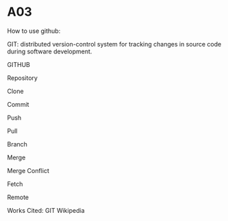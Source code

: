 # A03

How to use github:

GIT: distributed version-control system for tracking changes in source code during software development.

GITHUB

Repository

Clone

Commit

Push

Pull

Branch

Merge

Merge Conflict

Fetch

Remote

Works Cited:
GIT Wikipedia

